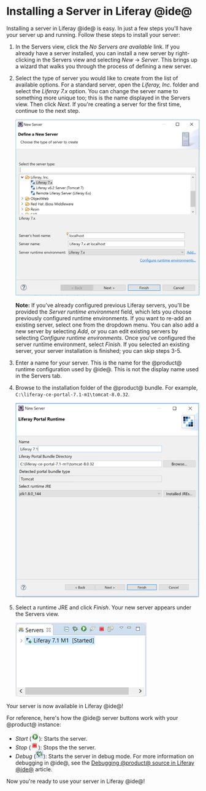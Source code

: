 # Installing a Server in Liferay @ide@ [](id=installing-a-server-in-liferay-ide)

Installing a server in Liferay @ide@ is easy. In just a few steps you'll have
your server up and running. Follow these steps to install your server:

1.  In the Servers view, click the *No Servers are available* link. If you
    already have a server installed, you can install a new server by
    right-clicking in the Servers view and selecting *New* &rarr; *Server*.
    This brings up a wizard that walks you through the process of defining a new
    server.

2.  Select the type of server you would like to create from the list of
    available options. For a standard server, open the *Liferay, Inc.* folder
    and select the *Liferay 7.x* option. You can change the server name to
    something more unique too; this is the name displayed in the Servers view.
    Then click *Next*. If you're creating a server for the first time, continue
    to the next step.

    ![Figure 1: Choose the type of server you want to create.](../../../images/define-new-server.png)

    **Note:** If you've already configured previous Liferay servers, you'll be
    provided the *Server runtime environment* field, which lets you choose
    previously configured runtime environments. If you want to re-add an
    existing server, select one from the dropdown menu. You can also add a new
    server by selecting *Add*, or you can edit existing servers by selecting
    *Configure runtime environments*. Once you've configured the server runtime
    environment, select *Finish*. If you selected an existing server, your
    server installation is finished; you can skip steps 3-5.

3.  Enter a name for your server. This is the name for the @product@ runtime
    configuration used by @ide@. This is not the display name used in the
    Servers tab.

4.  Browse to the installation folder of the @product@ bundle. For example,
    `C:\liferay-ce-portal-7.1-m1\tomcat-8.0.32`.

    ![Figure 2: Specify the installation folder of the bundle.](../../../images/specify-directory.png)

5.  Select a runtime JRE and click *Finish*. Your new server appears under the
    Servers view.

    ![Figure 3: Your new server appears under the *Servers* view.](../../../images/new-server-added.png)

Your server is now available in Liferay @ide@!

For reference, here's how the @ide@ server buttons work with your @product@
instance:

- *Start* (![Start Server](../../../images/icon-start-server.png)): Starts the
  server.
- *Stop* (![Stop Server](../../../images/icon-stop-server.png)): Stops the
  the server.
- *Debug* (![Debug Server](../../../images/icon-debug-server.png)): Starts the
  server in debug mode. For more information on debugging in @ide@, see the
  [Debugging @product@ source in Liferay @ide@](/develop/tutorials/-/knowledge_base/7-1/debugging-product-source-liferay-ide)
  article.

Now you're ready to use your server in Liferay @ide@!
